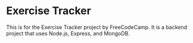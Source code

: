 # Exercise Tracker

This is for the Exercise Tracker project by FreeCodeCamp. It is a backend project that uses Node.js, Express, and MongoDB.
